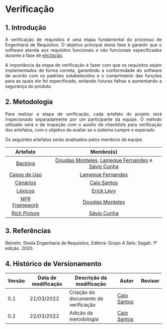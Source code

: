 # Verificação

## 1. Introdução 

<p align='justify'>
    A verificação de requisitos é uma etapa fundamental do processo de Engenharia de Requisitos. O objetivo principal desta fase é garantir que o software atende aos requisitos funcionais e não funcionais especificados durante a fase de <a href="https://requisitos-de-software.github.io/2021.2-Prime-video/elicitacao/resultados/">elicitação</a>.

<p align='justify'>
    A importância da etapa de verificação é fazer com que os requisitos sejam implementados de forma correta, garantindo a conformidade do software de acordo com os padrões estabelecidos e o cumprimento das funções para as quais ele foi especificado, evitando futuras falhas e aumentando a segurança do produto.
</p>

## 2. Metodologia

<p align='justify'>
    Para realizar a etapa de verificação, cada artefato do projeto será inspecionado separadamente por um participante da equipe. O método utilizado será o de inspeção com o auxílio de checklists para verificação dos artefatos, com o objetivo de avaliar se o sistema cumpre o esperado.
</p>

<p align='justify'>
    Os seguintes artefatos serão analisados pelos membros da equipe:
</p>

| Artefato             | Membro(s)          |
| :------------------: | :-----------------: |
| [Backlog]()          | [Douglas Monteles](https://github.com/douglasmonteles), [Lameque Fernandes](https://github.com/lamequefernandes) e [Sávio Cunha](https://github.com/savioc2)|
| [Casos de Uso]()             | [Lameque Fernandes](https://github.com/lamequefernandes)           |
| [Cenários]()             | [Caio Santos](https://github.com/caiobsantos)           |
| [Léxicos]()            | [Erick Levy](https://github.com/ericklevy)           |
| [NFR Framework]()             | [Douglas Monteles](https://github.com/douglasmonteles)          |
| [Rich Picture]()             | [Sávio Cunha](https://github.com/savioc2)          |


## 3. Referências

Reinehr, Sheila Engenharia de Requisitos, Editora: Grupo A Selo: Sagah. 1ª edição. 2020. 


## 4. Histórico de Versionamento

|Versão|Data de modificação|Descrição da modificação|Autor|Revisor|
|-|-|-|-|-|
|0.1|21/03/2022|Criação do documento de verificação|[Caio Santos](https://github.com/caiobsantos)||
|0.2|22/03/2022|Adição da metodologia|[Caio Santos](https://github.com/caiobsantos)||

